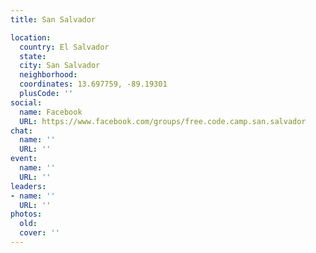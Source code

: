 ```yaml
---
title: San Salvador

location:
  country: El Salvador
  state: 
  city: San Salvador
  neighborhood: 
  coordinates: 13.697759, -89.19301
  plusCode: ''
social:
  name: Facebook
  URL: https://www.facebook.com/groups/free.code.camp.san.salvador
chat:
  name: ''
  URL: ''
event:
  name: ''
  URL: ''
leaders:
- name: ''
  URL: ''
photos:
  old: 
  cover: ''
---
```

